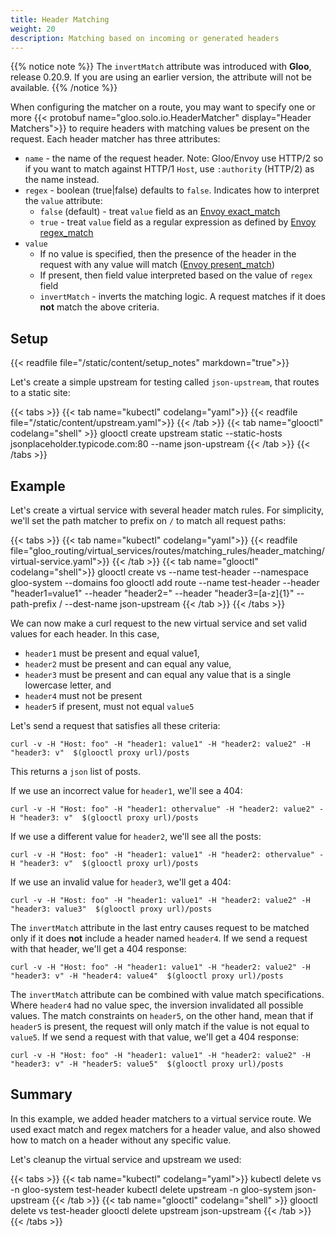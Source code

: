 ```yaml
---
title: Header Matching
weight: 20
description: Matching based on incoming or generated headers
---
```


{{% notice note %}}
The `invertMatch` attribute was introduced with **Gloo**, release 0.20.9. If you are using an earlier version, the 
attribute will not be available.
{{% /notice %}}

When configuring the matcher on a route, you may want to specify one or more 
{{< protobuf name="gloo.solo.io.HeaderMatcher" display="Header Matchers">}} to require headers 
with matching values be present on the request. Each header matcher has three attributes:

* `name` - the name of the request header. Note: Gloo/Envoy use HTTP/2 so if you want to match against HTTP/1 `Host`,
use `:authority` (HTTP/2) as the name instead.
* `regex` - boolean (true|false) defaults to `false`. Indicates how to interpret the `value` attribute:
  * `false` (default) - treat `value` field as an [Envoy exact_match](https://www.envoyproxy.io/docs/envoy/latest/api-v2/api/v2/route/route.proto#envoy-api-field-route-headermatcher-exact-match)
  * `true` - treat `value` field as a regular expression as defined by [Envoy regex_match](https://www.envoyproxy.io/docs/envoy/latest/api-v2/api/v2/route/route.proto#envoy-api-field-route-headermatcher-regex-match)
* `value`
  * If no value is specified, then the presence of the header in the request with any value will match
([Envoy present_match](https://www.envoyproxy.io/docs/envoy/latest/api-v2/api/v2/route/route.proto#envoy-api-field-route-headermatcher-present-match))
  * If present, then field value interpreted based on the value of `regex` field
  * `invertMatch` - inverts the matching logic. A request matches if it does **not** match the above criteria.

## Setup

{{< readfile file="/static/content/setup_notes" markdown="true">}}

Let's create a simple upstream for testing called `json-upstream`, that routes to a static site:

{{< tabs >}}
{{< tab name="kubectl" codelang="yaml">}}
{{< readfile file="/static/content/upstream.yaml">}}
{{< /tab >}}
{{< tab name="glooctl" codelang="shell" >}}
glooctl create upstream static --static-hosts jsonplaceholder.typicode.com:80 --name json-upstream
{{< /tab >}}
{{< /tabs >}}

## Example

Let's create a virtual service with several header match rules. For simplicity, we'll set the path matcher to prefix on `/` to match all request paths: 

{{< tabs >}}
{{< tab name="kubectl" codelang="yaml">}}
{{< readfile file="gloo_routing/virtual_services/routes/matching_rules/header_matching/virtual-service.yaml">}}
{{< /tab >}}
{{< tab name="glooctl" codelang="shell">}}
glooctl create vs --name test-header --namespace gloo-system --domains foo 
glooctl add route --name test-header --header "header1=value1" --header "header2=" --header "header3=[a-z]{1}" --path-prefix / --dest-name json-upstream
{{< /tab >}}
{{< /tabs >}}

We can now make a curl request to the new virtual service and set valid values for each header. In this case, 

- `header1` must be present and equal value1, 
- `header2` must be present and can equal any value, 
- `header3` must be present and can equal any value that is a single lowercase letter, and
- `header4` must not be present
- `header5` if present, must not equal `value5`

Let's send a request that satisfies all these criteria:

```shell
curl -v -H "Host: foo" -H "header1: value1" -H "header2: value2" -H "header3: v"  $(glooctl proxy url)/posts
```

This returns a `json` list of posts. 

If we use an incorrect value for `header1`, we'll see a 404:

```shell
curl -v -H "Host: foo" -H "header1: othervalue" -H "header2: value2" -H "header3: v"  $(glooctl proxy url)/posts
```

If we use a different value for `header2`, we'll see all the posts:
```shell
curl -v -H "Host: foo" -H "header1: value1" -H "header2: othervalue" -H "header3: v"  $(glooctl proxy url)/posts
```

If we use an invalid value for `header3`, we'll get a 404: 
```shell
curl -v -H "Host: foo" -H "header1: value1" -H "header2: value2" -H "header3: value3"  $(glooctl proxy url)/posts
```

The `invertMatch` attribute in the last entry causes request to be matched only if it does **not** include a header named 
`header4`. If we send a request with that header, we'll get a 404 response:
```shell
curl -v -H "Host: foo" -H "header1: value1" -H "header2: value2" -H "header3: v" -H "header4: value4"  $(glooctl proxy url)/posts
```

The `invertMatch` attribute can be combined with value match specifications. Where `header4` had no value spec, the inversion invalidated all possible values.
The match constraints on `header5`, on the other hand, mean that if `header5` is present, the request will only match if the value is not equal to ``value5``.
If we send a request with that value, we'll get a 404 response:
```shell
curl -v -H "Host: foo" -H "header1: value1" -H "header2: value2" -H "header3: v" -H "header5: value5"  $(glooctl proxy url)/posts
```

## Summary

In this example, we added header matchers to a virtual service route. We used exact match and regex matchers for a header value, and 
also showed how to match on a header without any specific value. 

Let's cleanup the virtual service and upstream we used:

{{< tabs >}}
{{< tab name="kubectl" codelang="yaml">}}
kubectl delete vs -n gloo-system test-header
kubectl delete upstream -n gloo-system json-upstream
{{< /tab >}}
{{< tab name="glooctl" codelang="shell" >}}
glooctl delete vs test-header
glooctl delete upstream json-upstream
{{< /tab >}}
{{< /tabs >}}

<br /> 
<br />

